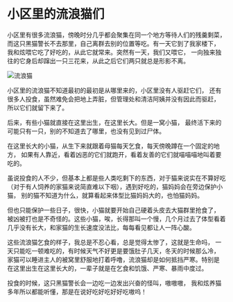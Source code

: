 # 小区里的流浪猫们

小区里有很多流浪猫，傍晚时分几乎都会聚集在同一个地方等待人们的残羹剩菜，
而这只黑猫警长不去那里，自己离群去别的位置等吃。有一天它到了我家楼下，
我和炫喂它吃了好吃的，从此它就常来。突然有一天，我们又喂它，
一向独来独往的它身后却蹿出一只三花来，从此之后它们两只就总是形影不离。 

![流浪猫](../output/pics/xiaoquli-de-liulangmao.webp)

小区里的流浪猫不知道最初的最初是从哪里来的，小区里没有人驱赶它们，
还有很多人投食，虽然难免会把地上弄脏，但管理处和清洁阿姨并没有因此而驱赶，
所以它们就留下来了。

后来，有些小猫就直接在这里出生，在这里长大。但是一窝小猫，
最终活下来的可能只有一只，别的不知道去了哪里，也没有见到过尸体。

在这里长大的小猫，从生下来就跟着母猫每天乞食，每天傍晚蹲在一个固定的地方，
如果有人靠近，看着凶恶的它们就跑开，看着友善的它们就喵喵喵地叫着要吃的。

虽说投食的人不少，但基本上都是些人类吃剩下的东西，对于猫来说实在不算好吃
（对于有人饲养的家猫来说简直难以下咽），遇到好吃的，猫妈妈会在旁边保护小猫，
别的猫不知道为什么，就算看起来体型比猫妈妈大的，也怕猫妈妈。

但也只能保护一些日子，很快，小猫就要开始自己硬着头皮去大猫群里抢食了，
被凶被打也是不奇怪的。这些小猫，唉，长得那叫一个慢，几个月过去了体型看着
几乎没有长大，和家猫的生长速度没法比，每每看见都让人一阵心酸。

这些流浪猫乞食的样子，我总是不忍心看，总是觉得太惨了，这就是生命吗，
一天只能吃一顿难吃的，有时候天气不好更是要饿肚子几天，冬天的时候那么冷，
家猫可以睡进主人的被窝里舒服地打着呼噜，流浪猫却是如何抵挡严寒。特别是
在这里出生在这里长大的，一辈子就是在乞食和饥饿、严寒、暴雨中度过。

投食的时候，这只黑猫警长会一边吃一边发出兴奋的怪叫，嗷嗷嗷，
我和炫养猫多年所以都能听懂，那是在说好吃好吃好好吃嗷呜！
